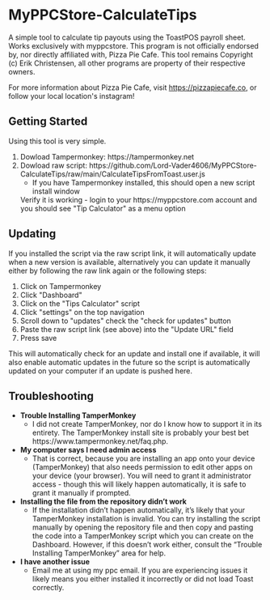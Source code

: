 # MyPPCStore-CalculateTips
A simple tool to calculate tip payouts using the ToastPOS payroll sheet. Works exclusively with myppcstore. This program is not officially endorsed by, nor directly affiliated with, Pizza Pie Cafe. This tool remains Copyright (c) Erik Christensen, all other programs are property of their respective owners.

For more information about Pizza Pie Cafe, visit https://pizzapiecafe.co, or follow your local location's instagram!
<h2>Getting Started</h2>
Using this tool is very simple.
<ol>
  <li>Dowload Tampermonkey: https://tampermonkey.net</li>
  <li>Dowload raw script: https://github.com/Lord-Vader4606/MyPPCStore-CalculateTips/raw/main/CalculateTipsFromToast.user.js
    <ul><li>If you have Tampermonkey installed, this should open a new script install window</li></ul>
  </li>Verify it is working - login to your https://myppcstore.com account and you should see "Tip Calculator" as a menu option</li>
</ol>
<h2>Updating</h2>
If you installed the script via the raw script link, it will automatically update when a new version is available, alternatively you can update it manually either by following the raw link again or the following steps:
<ol>
  <li>Click on Tampermonkey</li>
  <li>Click "Dashboard"</li>
  <li>Click on the "Tips Calculator" script</li>
  <li>Click "settings" on the top navigation</li>
  <li>Scroll down to "updates" check the "check for updates" button</li>
  <li>Paste the raw script link (see above) into the "Update URL" field</li>
  <li>Press save</li>
</ol>
This will automatically check for an update and install one if available, it will also enable automatic updates in the future so the script is automatically updated on your computer if an update is pushed here.
<h2>Troubleshooting</h2>
<ul>
  <li><strong>Trouble Installing TamperMonkey</strong>
  <ul><li>I did not create TamperMonkey, nor do I know how to support it in its entirety. The TamperMonkey install site is probably your best bet     https://www.tampermonkey.net/faq.php.</li></ul>
  </li>
  <li><strong>My computer says I need admin access</strong>
  <ul><li>That is correct, because you are installing an app onto your device (TamperMonkey) that also needs permission to edit other apps on your device  (your browser). You will need to grant it administrator access - though this will likely happen automatically, it is safe to grant it manually if prompted.</li></ul>
  </li>
  <li><strong>Installing the file from the repository didn’t work</strong>
  <ul><li>If the installation didn’t happen automatically, it’s likely that your TamperMonkey installation is invalid. You can try installing the script manually by opening the repository file and then copy and pasting the code into a TamperMonkey script which you can create on the Dashboard. However, if this doesn’t work either, consult the “Trouble Installing TamperMonkey” area for help.</li></ul>
  <li><strong>I have another issue</strong>
  <ul><li>Email me at using my ppc email. If you are experiencing issues it likely means you either installed it incorrectly or did not load Toast correctly.</li></ul>
  </li>
</ul>
